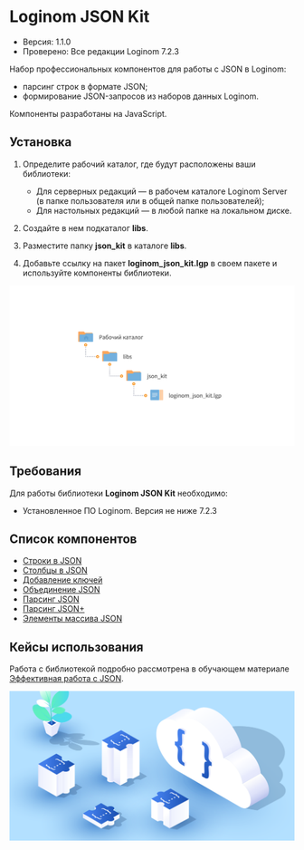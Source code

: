 # Loginom JSON Kit

* Версия: 1.1.0
* Проверено: Все редакции Loginom 7.2.3

Набор профессиональных компонентов для работы с JSON в Loginom: 

* парсинг строк в формате JSON;
* формирование JSON-запросов из наборов данных Loginom.

Компоненты разработаны на JavaScript.

## Установка

1. Определите рабочий каталог, где будут расположены ваши библиотеки:

   * Для серверных редакций — в рабочем каталоге Loginom Server (в папке пользователя или в общей папке пользователей);
   * Для настольных редакций — в любой папке на локальном диске.

2. Создайте в нем подкаталог **libs**.

3. Разместите папку **json_kit** в каталоге **libs**.

4. Добавьте ссылку на пакет **loginom_json_kit.lgp** в своем пакете и используйте компоненты библиотеки.

![Схема расположения библиотеки в рабочем каталоге](docs/img/json-kit.svg)

## Требования

Для работы библиотеки **Loginom JSON Kit** необходимо:

* Установленное ПО Loginom. Версия не ниже 7.2.3

## Список компонентов

* [Строки в JSON](./docs/rows-to-json.md)
* [Столбцы в JSON](./docs/cols-to-json.md)
* [Добавление ключей](./docs/add-keys.md)
* [Объединение JSON](./docs/union-json.md)
* [Парсинг JSON](./docs/parsing-json.md)
* [Парсинг JSON+](./docs/parsing-json-extended.md)
* [Элементы массива JSON](./docs/array-items.md)

## Кейсы использования

Работа с библиотекой подробно рассмотрена в обучающем материале [Эффективная работа с JSON](https://skills.loginom.ru/content/1036/info/Эффективная_работа_с_JSON).

![Эффективная работа с JSON](docs/img/working-effectively-json.svg)